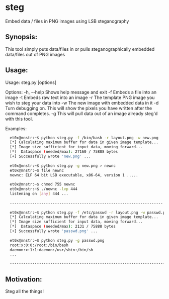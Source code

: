 # steg
Embed data / files in PNG images using LSB steganography

## Synopsis:

This tool simply puts data/files in or pulls steganographically embedded data/files out of PNG images

## Usage:

Usage: steg.py [options]

Options:
  -h, --help              Shows help message and exit
  -f <fileToEmbed>        Embeds a file into an image
  -t <textToEmbed>        Embeds raw text into an image
  -r <ImageToEmbedInto>   The template PNG image you wish to steg your data into
  -w <NewImageName>       The new image with embedded data in it
  -d                      Turn debugging on.  This will show the pixels you have written after the command completes.
  -g                      This will pull data out of an image already steg'd with this tool.
  
Examples:
```bash
  et0x@mnstr:~$ python steg.py -f /bin/bash -r layout.png -w new.png
  [*] Calculating maximum buffer for data in given image template...
  [*] Image size sufficient for input data, moving forward...
  [*]  Dataspace (needed/max): 27160 / 75888 bytes
  [+] Successfully wrote 'new.png' ...
  
  et0x@mnstr:~$ python steg.py -g new.png > newnc
  et0x@mnstr:~$ file newnc
  newnc: ELF 64 bit LSB executable, x86-64, version 1 .....
  
  et0x@mnstr:~$ chmod 755 newnc
  et0x@mnstr:~$ ./newnc -lvp 444
  listening on [any] 444 ...
  
  --------------------------------------------------------------------
  
  et0x@mnstr:~$ python steg.py -f /etc/passwd -r layout.png -w passwd.png
  [*] Calculating maximum buffer for data in given image template...
  [*] Image size sufficient for input data, moving forward...
  [*]  Dataspace (needed/max): 2131 / 75888 bytes
  [+] Successfully wrote 'passwd.png' ...
  
  et0x@mnstr:~$ python steg.py -g passwd.png
  root:x:0:0:/root:/bin/bash
  daemon:x:1:1:daemon:/usr/sbin:/bin/sh
  ...

  ----------------------------------------------------------------------
  ```
## Motivation:

Steg all the things!

